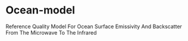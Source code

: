 # Ocean-model
Reference Quality Model For Ocean Surface Emissivity And Backscatter From The Microwave To The Infrared
